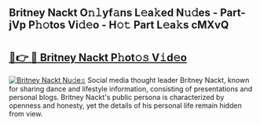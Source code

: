 ## Britney Nackt O𝚗𝚕yf𝚊ns L𝚎a𝚔ed N𝚞𝚍es - Part-jVp P𝚑𝚘tos Vi𝚍𝚎o - H𝚘𝚝 Part L𝚎a𝚔s cMXvQ

# <h2><a href="http://kf03ej.oniu.top/?m=Britney+Nackt">🔗👉 🔴 Britney Nackt P𝚑ot𝚘𝚜 V𝚒d𝚎o</a></h2>

[![Britney Nackt Nu𝚍e𝚜](https://i.imgur.com/0qMVB7G.gif)](http://kf03ej.oniu.top/?m=Britney+Nackt)
Social media thought leader Britney Nackt, known for sharing dance and lifestyle information, consisting of presentations and personal blogs. Britney Nackt's public persona is characterized by openness and honesty, yet the details of his personal life remain hidden from view.  
